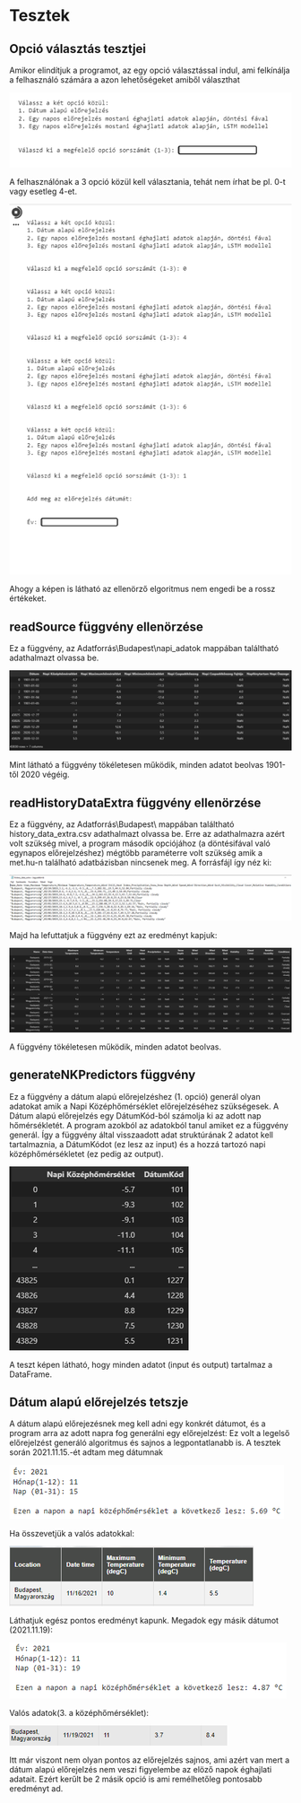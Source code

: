 # Tesztek

## Opció választás tesztjei

Amikor elindítjuk a programot, az egy opció választással indul, ami felkínálja a felhasználó számára a azon lehetőségeket amiből választhat

![Start](/Dokumentáció/Képek/Start.PNG)

A felhasználónak a 3 opció közül kell választania, tehát nem írhat be pl. 0-t vagy esetleg 4-et.

![Test-01](/Dokumentáció/Képek/Test01.PNG)

Ahogy a képen is látható az ellenörző elgoritmus nem engedi be a rossz értékeket.

## readSource függvény ellenörzése

Ez a függvény, az Adatforrás\Budapest\napi_adatok mappában találtható adathalmazt olvassa be.

![Test-02](/Dokumentáció/Képek/Test02.PNG)

Mint látható a függvény tökéletesen működik, minden adatot beolvas 1901-től 2020 végéig.

## readHistoryDataExtra függvény ellenörzése

Ez a függvény, az Adatforrás\Budapest\ mappában találtható history_data_extra.csv adathalmazt olvassa be. Erre az adathalmazra azért volt szükség mivel, a program második opciójához (a döntésifával való egynapos előrejelzéshez) mégtöbb paraméterre volt szükség amik a met.hu-n található adatbázisban nincsenek meg.
A forrásfájl így néz ki:

![historydataextra](/Dokumentáció/Képek/historydataextra.PNG)

Majd ha lefuttatjuk a függvény ezt az eredményt kapjuk:

![Test-03](/Dokumentáció/Képek/Test03.PNG)

A függvény tökéletesen működik, minden adatot beolvas.

## generateNKPredictors függvény

Ez a függvény a dátum alapú előrejelzéshez (1. opció) generál olyan adatokat amik a Napi Középhőmérséklet előrejelzéséhez szükségesek. A Dátum alapú előrejelzés egy DátumKód-ból számolja ki az adott nap hőmérsékletét. A program azokból az adatokból tanul amiket ez a függvény generál. Így a függvény által visszaadott adat struktúrának 2 adatot kell tartalmaznia, a DátumKódot (ez lesz az input) és a hozzá tartozó napi középhőmérsékletet (ez pedig az output).

![Test-04](/Dokumentáció/Képek/Test04.PNG)

A teszt képen látható, hogy minden adatot (input és output) tartalmaz a DataFrame.

## Dátum alapú előrejelzés tetszje

A dátum alapú előrejezésnek meg kell adni egy konkrét dátumot, és a program arra az adott napra fog generálni egy előrejelzést:
Ez volt a legelső előrejelzést generáló algoritmus és sajnos a legpontatlanabb is.
A tesztek során 2021.11.15.-ét adtam meg dátumnak

![DateTest01](/Dokumentáció/Képek/DateTest01.PNG)

Ha összevetjük a valós adatokkal:

![DateReal01](/Dokumentáció/Képek/DateReal01.PNG)

Láthatjuk egész pontos eredményt kapunk.
Megadok egy másik dátumot (2021.11.19):

![DateTest02](/Dokumentáció/Képek/DateTest02.PNG)

Valós adatok(3. a középhőmérséklet):

![DateReal02](/Dokumentáció/Képek/DateReal02.PNG)

Itt már viszont nem olyan pontos az előrejelzés sajnos, ami azért van mert a dátum alapú előrejelzés nem veszi figyelembe az elöző napok éghajlati adatait.
Ezért kerűlt be 2 másik opció is ami remélhetőleg pontosabb eredményt ad.